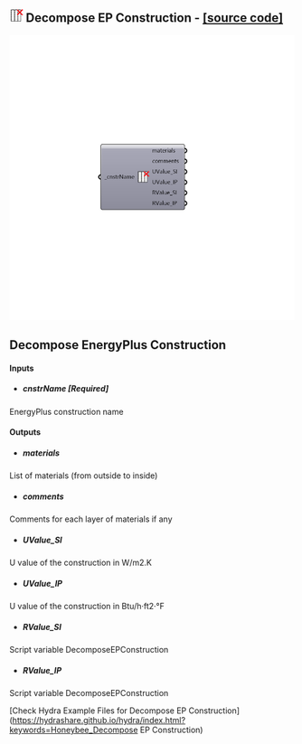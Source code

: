 ## ![](../../images/icons/Decompose_EP_Construction.png) Decompose EP Construction - [[source code]](https://github.com/mostaphaRoudsari/honeybee/tree/master/src/Honeybee_Decompose%20EP%20Construction.py)

![](../../images/components/Decompose_EP_Construction.png)

Decompose EnergyPlus Construction
 -
 

#### Inputs
* ##### cnstrName [Required]
EnergyPlus construction name

#### Outputs
* ##### materials
List of materials (from outside to inside)
* ##### comments
Comments for each layer of materials if any
* ##### UValue_SI
U value of the construction in W/m2.K
* ##### UValue_IP
U value of the construction in Btu/h·ft2·°F
* ##### RValue_SI
Script variable DecomposeEPConstruction
* ##### RValue_IP
Script variable DecomposeEPConstruction


[Check Hydra Example Files for Decompose EP Construction](https://hydrashare.github.io/hydra/index.html?keywords=Honeybee_Decompose EP Construction)